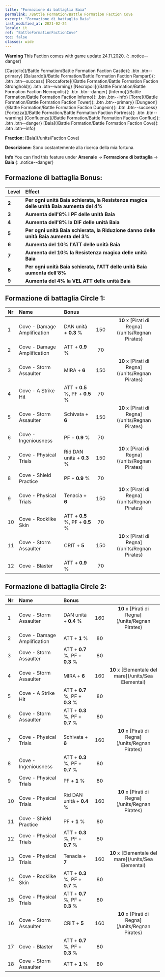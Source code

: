 ```yaml
---
title: "Formazione di battaglia Baia"
permalink: /Battle Formation/Battle Formation Faction Cove
excerpt: "Formazione di battaglia Baia"
last_modified_at: 2021-02-24
locale: it
ref: "BattleFormationFactionCove"
toc: false
classes: wide
---
```

**Warning** This Faction comes with game update 24.11.2020.
{: .notice--danger}

 [Castello](/Battle Formation/Battle Formation Faction Castle){: .btn .btn--primary} [Baluardo](/Battle Formation/Battle Formation Faction Rampart){: .btn .btn--success} [Roccaforte](/Battle Formation/Battle Formation Faction Stronghold){: .btn .btn--warning} [Necropoli](/Battle Formation/Battle Formation Faction Necropolis){: .btn .btn--danger} [Inferno](/Battle Formation/Battle Formation Faction Inferno){: .btn .btn--info} [Torre](/Battle Formation/Battle Formation Faction Tower){: .btn .btn--primary} [Dungeon](/Battle Formation/Battle Formation Faction Dungeon){: .btn .btn--success} [Fortezza](/Battle Formation/Battle Formation Faction Fortress){: .btn .btn--warning} [Confluenza](/Battle Formation/Battle Formation Faction Conflux){: .btn .btn--danger} [Baia](/Battle Formation/Battle Formation Faction Cove){: .btn .btn--info} 

  **Fraction:** [Baia](/units/Faction Cove)

  **Descrizione:** Sono costantemente alla ricerca della mia fortuna.

**Info** You can find this feature under **Arsenale** -> **Formazione di battaglia** -> **Baia** 
{: .notice--danger}

## Formazione di battaglia Bonus:

  | Level |         Effect        |
  |:------|:---------------------|
  | **2** | **Per ogni unità Baia schierata, la Resistenza magica delle unità Baia aumenta del 4%** |
  | **3** | **Aumenta dell'8% i PF delle unità Baia** |
  | **4** | **Aumenta dell'8% la DIF delle unità Baia** |
  | **5** | **Per ogni unità Baia schierata, la Riduzione danno delle unità Baia aumenta del 3%** |
  | **6** | **Aumenta del 10% l'ATT delle unità Baia** |
  | **7** | **Aumenta del 10% la Resistenza magica delle unità Baia** |
  | **8** | **Per ogni unità Baia schierata, l'ATT delle unità Baia aumenta dell'8%** |
  | **9** | **Aumenta del 4% la VEL ATT delle unità Baia** |

## Formazione di battaglia Circle 1:

  |  Nr  |         Name        |  Bonus  | <i class="fas fa-flask"/>  |  <i class="fab fa-optin-monster"/> |
  |:-----|:--------------------|:---------|:-----------------:|:----------------:|
  | 1 | Cove - Damage Amplification | DAN unità + **0.3** % | 150 |  **10** x [Pirati di Regna](/units/Regnan Pirates) |
  | 2 | Cove - Damage Amplification | ATT + **0.9** % | 70 |   |
  | 3 | Cove - Storm Assaulter | MIRA + **6**  | 150 |  **10** x [Pirati di Regna](/units/Regnan Pirates) |
  | 4 | Cove - A Strike Hit | ATT + **0.5** %, PF + **0.5** % | 70 |   |
  | 5 | Cove - Storm Assaulter | Schivata + **6**  | 150 |  **10** x [Pirati di Regna](/units/Regnan Pirates) |
  | 6 | Cove - Ingeniousness | PF + **0.9** % | 70 |   |
  | 7 | Cove - Physical Trials | Rid DAN unità + **0.3** % | 150 |  **10** x [Pirati di Regna](/units/Regnan Pirates) |
  | 8 | Cove - Shield Practice | PF + **0.9** % | 70 |   |
  | 9 | Cove - Physical Trials | Tenacia + **6**  | 150 |  **10** x [Pirati di Regna](/units/Regnan Pirates) |
  | 10 | Cove - Rocklike Skin | ATT + **0.5** %, PF + **0.5** % | 70 |   |
  | 11 | Cove - Storm Assaulter | CRIT + **5**  | 150 |  **10** x [Pirati di Regna](/units/Regnan Pirates) |
  | 12 | Cove - Blaster | ATT + **0.9** % | 70 |   |
  


## Formazione di battaglia Circle 2:

  |  Nr  |         Name        |  Bonus  | <i class="fas fa-flask"/>  |  <i class="fab fa-optin-monster"/> |
  |:-----|:--------------------|:---------|:-----------------:|:----------------:|
  | 1 | Cove - Storm Assaulter | DAN unità + **0.4** % | 160 |  **10** x [Pirati di Regna](/units/Regnan Pirates) |
  | 2 | Cove - Damage Amplification | ATT + **1** % | 80 |   |
  | 3 | Cove - Storm Assaulter | ATT + **0.7** %, PF + **0.3** % | 80 |   |
  | 4 | Cove - Storm Assaulter | MIRA + **6**  | 160 |  **10** x [Elementale del mare](/units/Sea Elemental) |
  | 5 | Cove - A Strike Hit | ATT + **0.7** %, PF + **0.3** % | 80 |   |
  | 6 | Cove - Storm Assaulter | ATT + **0.3** %, PF + **0.7** % | 80 |   |
  | 7 | Cove - Physical Trials | Schivata + **6**  | 160 |  **10** x [Pirati di Regna](/units/Regnan Pirates) |
  | 8 | Cove - Ingeniousness | ATT + **0.3** %, PF + **0.7** % | 80 |   |
  | 9 | Cove - Physical Trials | PF + **1** % | 80 |   |
  | 10 | Cove - Physical Trials | Rid DAN unità + **0.4** % | 160 |  **10** x [Pirati di Regna](/units/Regnan Pirates) |
  | 11 | Cove - Shield Practice | PF + **1** % | 80 |   |
  | 12 | Cove - Physical Trials | ATT + **0.3** %, PF + **0.7** % | 80 |   |
  | 13 | Cove - Physical Trials | Tenacia + **7**  | 160 |  **10** x [Elementale del mare](/units/Sea Elemental) |
  | 14 | Cove - Rocklike Skin | ATT + **0.3** %, PF + **0.7** % | 80 |   |
  | 15 | Cove - Physical Trials | ATT + **0.7** %, PF + **0.3** % | 80 |   |
  | 16 | Cove - Storm Assaulter | CRIT + **5**  | 160 |  **10** x [Pirati di Regna](/units/Regnan Pirates) |
  | 17 | Cove - Blaster | ATT + **0.7** %, PF + **0.3** % | 80 |   |
  | 18 | Cove - Storm Assaulter | ATT + **1** % | 80 |   |
  


